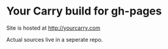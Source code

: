 Your Carry build for gh-pages 
=============

Site is hosted at http://yourcarry.com

Actual sources live in a seperate repo.
